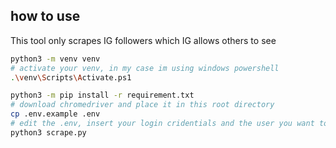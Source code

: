 ## how to use
This tool only scrapes IG followers which IG allows others to see
```bash
python3 -m venv venv
# activate your venv, in my case im using windows powershell
.\venv\Scripts\Activate.ps1

python3 -m pip install -r requirement.txt
# download chromedriver and place it in this root directory
cp .env.example .env
# edit the .env, insert your login cridentials and the user you want to scrape
python3 scrape.py
```